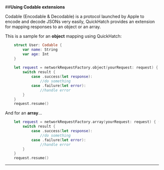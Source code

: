 ##**Using Codable extensions**

Codable (Encodable & Decodable) is a protocol launched by Apple to encode and decode JSONs very easily, 
QuickHatch provides an extension for mapping responses to an object or an array.

This is a sample for an **object** mapping using QuickHatch:

```swift
	struct User: Codable {
		var name: String
		var age: Int
	}
	
	let request = networkRequestFactory.object(yourRequest: request) { (result: Result<Response<User>, Error>) in 
		switch result {
			case .success(let response):
				//do something
			case .failure(let error):
				//handle error
		}
	}
	request.resume()
```

And for an **array**...
```swift
	let request = networkRequestFactory.array(yourRequest: request) { (result: Result<Response<[User]>, Error>) in 
		switch result {
			case .success(let response):
				//do something
			case .failure(let error):
				//handle error
		}
	}
	request.resume()
```

---
